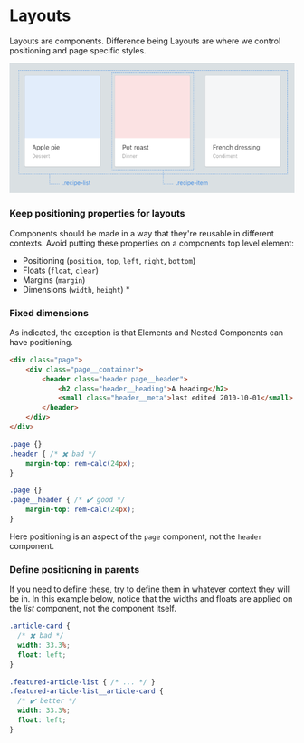 Layouts
==========

Layouts are components. Difference being Layouts are where we control positioning and page specific styles.

![](../images/layouts.png)


### Keep positioning properties for layouts

Components should be made in a way that they're reusable in different contexts. Avoid putting these properties on a components top level element:

  * Positioning (`position`, `top`, `left`, `right`, `bottom`)
  * Floats (`float`, `clear`)
  * Margins (`margin`)
  * Dimensions (`width`, `height`) *

### Fixed dimensions

As indicated, the exception is that Elements and Nested Components can have positioning.

```html
<div class="page">
    <div class="page__container">
        <header class="header page__header">
            <h2 class="header__heading">A heading</h2>
            <small class="header__meta">last edited 2010-10-01</small>
        </header>
    </div>
</div>
```


```scss
.page {}
.header { /* ✖️ bad */
    margin-top: rem-calc(24px);
}
```

```scss
.page {}
.page__header { /* ✔️ good */
    margin-top: rem-calc(24px);
}
```

Here positioning is an aspect of the `page` component, not the `header` component.

### Define positioning in parents

If you need to define these, try to define them in whatever context they will be in. In this example below, notice that the widths and floats are applied on the *list* component, not the component itself.

  ```css
  .article-card {
    /* ✖️ bad */
    width: 33.3%;
    float: left;
  }
  ```


  ```css
  .featured-article-list { /* ... */ }
  .featured-article-list__article-card {
    /* ✔️ better */
    width: 33.3%;
    float: left;
  }
  ```
